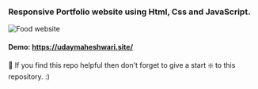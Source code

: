### Responsive Portfolio website using Html, Css and JavaScript.

![Food website](https://github.com/codersgyan/responsive-portfolio-website/blob/master/82380648_159883675567106_2350191587381739520_n.jpg?raw=true)


#### Demo: https://udaymaheshwari.site/


🙏 If you find this repo helpful then don't forget to give a start ❇️  to this repository. :)


